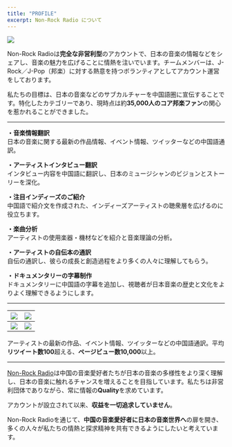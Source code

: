 ```yaml
---
title: "PROFILE"
excerpt: Non-Rock Radio について
---
```

[![](https://i1.wp.com/raw.githubusercontent.com/nonfm/blog/master/img/img-1.jpg)](https://nonfm.onrender.com/ "リンクまとめ")

Non-Rock Radioは**完全な非営利型**のアカウントで、日本の音楽の情報などをシェアし、音楽の魅力を広げることに情熱を注いでいます。チームメンバーは、J-Rock／J-Pop（邦楽）に対する熱意を持つボランティアとしてアカウント運営をしております。  
  
私たちの目標は、日本の音楽などのサブカルチャーを中国語圏に宣伝することです。特化したカテゴリーであり、現時点は約**35,000人のコア邦楽ファン**の関心を惹かれることができました。  
  
---
  
**・音楽情報翻訳**  
日本の音楽に関する最新の作品情報、イベント情報、ツイッターなどの中国語通訳。  
  
**・アーティストインタビュー翻訳**  
インタビュー内容を中国語に翻訳し、日本のミュージシャンのビジョンとストーリーを深化。  
  
**・注目インディーズのご紹介**  
中国語で紹介文を作成された、インディーズアーティストの聴衆層を広げるのに役立ちます。  
  
**・楽曲分析**  
アーティストの使用楽器・機材などを紹介と音楽理論の分析。  
  
**・アーティストの自伝本の通訳**  
自伝の通訳し、彼らの成長と創造過程をより多くの人々に理解してもらう。  
  
**・ドキュメンタリーの字幕制作**  
ドキュメンタリーに中国語の字幕を追加し、視聴者が日本音楽の歴史と文化をよりよく理解できるようにします。  
  
---
  
![](https://i1.wp.com/raw.githubusercontent.com/nonfm/blog/master/img/img-2.jpg) | ![](https://i1.wp.com/raw.githubusercontent.com/nonfm/blog/master/img/img-3.jpg)  
---|---  
![](https://i1.wp.com/raw.githubusercontent.com/nonfm/blog/master/img/img-4.jpg) | ![](https://i1.wp.com/raw.githubusercontent.com/nonfm/blog/master/img/img-5.jpg)  
  
アーティストの最新の作品、イベント情報、ツイッターなどの中国語通訳。平均**リツイート数100**超える、**ページビュー数10,000**以上。  
  
---
  
[Non-Rock Radio](https://nonfm.onrender.com/ "リンクまとめ")は中国の音楽愛好者たちが日本の音楽の多様性をより深く理解し、日本の音楽に触れるチャンスを増えることを目指しています。私たちは非営利団体でありながら、常に情報の**Quality**を求めています。  
  
アカウントが設立されて以来、**収益を一切追求していません**。  
  
Non-Rock Radioを通じて、**中国の音楽愛好者に日本の音楽世界へ**の扉を開き、多くの人々が私たちの情熱と探求精神を共有できるようにしたいと考えています。